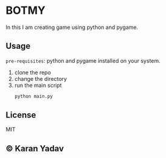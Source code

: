 # BOTMY

In this I am creating game using python and pygame.

## Usage

`pre-requisites`: python and pygame installed on your system.

1. clone the repo
2. change the directory
3. run the main script
   ```bash
   python main.py
   ```

## License

MIT

## ©️ Karan Yadav
